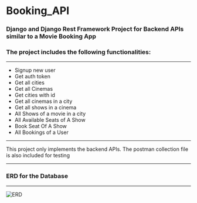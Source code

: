 # Booking_API
### Django and Django Rest Framework Project for Backend APIs similar to a Movie Booking App

### The project includes the following functionalities:

---
* Signup new user
* Get auth token
* Get all cities
* Get all Cinemas
* Get cities with id
* Get all cinemas in a city
* Get all shows in a cinema
* All Shows of  a movie in a city
* All Available Seats of A Show
* Book Seat Of A Show
* All Bookings of a User
---

This project only implements the backend APIs.
The postman collection file is also included for testing

---
### ERD for the Database
---

![ERD](https://user-images.githubusercontent.com/20772898/141683239-522a7537-7ffe-491e-9c78-758279b89536.png)
